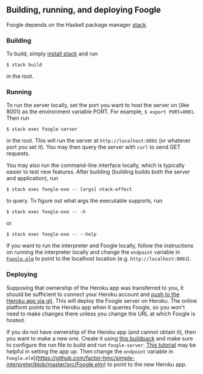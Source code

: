 ## Building, running, and deploying Foogle
Foogle depends on the Haskell package manager [stack](https://docs.haskellstack.org/en/stable/README/).

### Building
To build, simply [install stack](https://docs.haskellstack.org/en/stable/install_and_upgrade/) and run

```
$ stack build
```

in the root.

### Running
To run the server locally, set the port you want to host the server on (like 8001) as the environment variable PORT. For example, `$ export PORT=8001`. Then run

```
$ stack exec foogle-server
```

in the root. This will run the server at `http://localhost:8001` (or whatever port you set it). You may then query the server with `curl` to send GET requests.

You may also run the command-line interface locally, which is typically easier to test new features. After building (building builds both the server and application), run

```
$ stack exec foogle-exe -- [args] stack-effect
```

to query. To figure out what args the executable supports, run

```
$ stack exec foogle-exe -- -h
```

or

```
$ stack exec foogle-exe -- --help
```

If you want to run the interpreter and Foogle locally, follow the instructions on running the interpreter locally and change the `endpoint` variable in [`Foogle.elm`](https://github.com/factor-hmc/simple-interpreter/blob/master/src/Foogle.elm) to point to the localhost location (e.g. `http://localhost:8001`).

### Deploying
Supposing that ownership of the Heroku app was transferred to you, it should be sufficient to connect your Heroku account and [push to the Heroku app via git](https://devcenter.heroku.com/articles/git). This will deploy the Foogle server on Heroku. The online platform points to the Heroku app when it queries Foogle, so you won't need to make changes there unless you change the URL at which Foogle is hosted.

If you do not have ownership of the Heroku app (and cannot obtain it), then you want to make a new one. Create it using [this buildpack](https://github.com/mfine/heroku-buildpack-stack) and make sure to configure the run file to build and run `foogle-server`. [This tutorial](https://hackernoon.com/for-all-the-world-to-see-deploying-haskell-with-heroku-7ea46f827ce) may be helpful in setting the app up. Then change the `endpoint` variable in `Foogle.elm`](https://github.com/factor-hmc/simple-interpreter/blob/master/src/Foogle.elm) to point to the new Heroku app.
